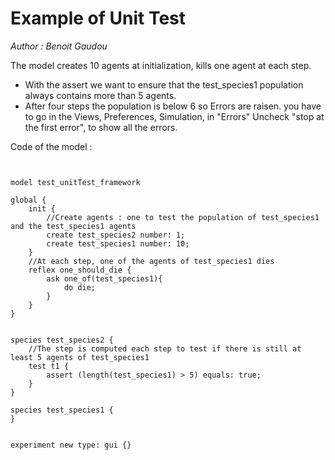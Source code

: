 [//]: # (keyword|statement_test)
[//]: # (keyword|statement_assert)
[//]: # (keyword|concept_test)
# Example of Unit Test


_Author : Benoit Gaudou_

The model creates 10 agents at initialization, kills one agent at each step.
 * 	With the assert we want to ensure that the test_species1 population always contains more than 5 agents. 
 * 	 After four steps the population is below 6 so Errors are raisen. you have to go in the Views, Preferences, Simulation, in "Errors" Uncheck "stop at the first error", to show all the errors.


Code of the model : 

```


model test_unitTest_framework

global {
	init {
		//Create agents : one to test the population of test_species1 and the test_species1 agents
		create test_species2 number: 1;
		create test_species1 number: 10;
	}
	//At each step, one of the agents of test_species1 dies
	reflex one_should_die {
		ask one_of(test_species1){
			do die;
		}
	}
}


species test_species2 {
	//The step is computed each step to test if there is still at least 5 agents of test_species1
	test t1 {
     	assert (length(test_species1) > 5) equals: true;
	}
}

species test_species1 {
}


experiment new type: gui {}
```
